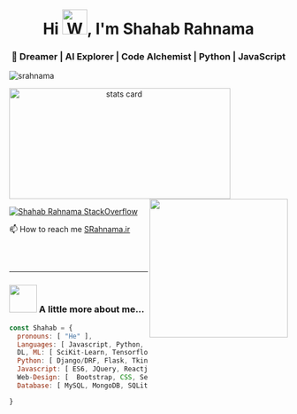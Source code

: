 <h1 align="center">Hi <img src="https://raw.githubusercontent.com/nixin72/nixin72/master/wave.gif" 
         alt="Waving hand animated gif"
         height="45"
         width="45" />, I'm Shahab Rahnama</h1>
<h3 align="center"> 🌟 Dreamer | AI Explorer | Code Alchemist | Python | JavaScript </h3>

<p align="left"> 
         <img src="https://komarev.com/ghpvc/?username=srahnama&label=Profile%20views&color=0e75b6&style=flat" alt="srahnama" /> </p>
<p>
<a align= "center" href="https://github.com/srahnama">
  <img alt= "stats card" height="200px" width="400" src="https://github-readme-stats.vercel.app/api?username=srahnama&theme=cobalt&show_icons=true&count_private=true" />
  <img align="right" height="250px" width="250" src="https://raw.githubusercontent.com/srahnama/srahnama/main/shahablogo.gif" /> </a>

</p>



[![Shahab Rahnama StackOverflow](https://github-readme-stackoverflow.vercel.app/?userID=8767186&layout=compact&theme=dark)](https://stackoverflow.com/users/8767186/shahab-rahnama)

 📫 How to reach me
<a href="𝚑𝚝𝚝𝚙://SRahnama.ir" target="_blank">
         <span> SRahnama.ir</span>
</a> 

<br><br>
<hr>

### <img src="https://media.giphy.com/media/VgCDAzcKvsR6OM0uWg/giphy.gif" width="50"> A little more about me...  

```javascript
const Shahab = {
  pronouns: [ "He" ],
  Languages: [ Javascript, Python, C#, C/C++, Java, Pascal ],
  DL, ML: [ SciKit-Learn, Tensorflow, Keras, Scipy, Pandas, Numpy, Matplotlib ],
  Python: [ Django/DRF, Flask, Tkinter ],
  Javascript: [ ES6, JQuery, Reactjs, React Native, Vue, Redux, Nodejs, Expressjs, React-Admin, Mongoose ],
  Web-Design: [  Bootstrap, CSS, Semantic UI, Material UI, AntDesign ],
  Database: [ MySQL, MongoDB, SQLite ],

}
```


<!-- <p align="center">
  <img src="https://github.com/srahnama/srahnama/raw/output/github-contribution-grid-snake.svg" alt="snake"></center>
</p> -->
